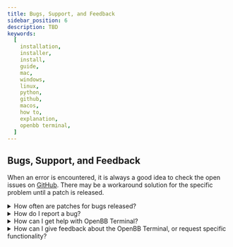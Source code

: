 ```yaml
---
title: Bugs, Support, and Feedback
sidebar_position: 6
description: TBD
keywords:
  [
    installation,
    installer,
    install,
    guide,
    mac,
    windows,
    linux,
    python,
    github,
    macos,
    how to,
    explanation,
    openbb terminal,
  ]
---
```


## Bugs, Support, and Feedback

When an error is encountered, it is always a good idea to check the open issues on [GitHub](https://github.com/OpenBB-finance/OpenBBTerminal/issues). There may be a workaround solution for the specific problem until a patch is released.

<details><summary>How often are patches for bugs released?</summary>

The installer versions are packaged approximately every two-weeks. Those working with a cloned GitHub version can checkout the Develop branch to get the latest fixes and releases before they are pushed to the main branch.

```console
git checkout develop
```

</details>

<details><summary>How do I report a bug?</summary>

First, search the open issues for another report. If one already exists, attach any relevant information and screenshots as a comment. If one does not exist, start one with this [link](https://github.com/OpenBB-finance/OpenBBTerminal/issues/new?assignees=&labels=type%3Abug&template=bug_report.md&title=%5BBug%5D)

</details>

<details><summary>How can I get help with OpenBB Terminal?</summary>

You can get help with OpenBB Terminal by joining our [Discord server](https://openbb.co/discord) or contact us in our support form [here](https://openbb.co/support).

</details>

<details><summary>How can I give feedback about the OpenBB Terminal, or request specific functionality?</summary>

Being an open source platform that wishes to tailor to the needs of any type of investor, we highly encourage anyone to share with us their experience and/or how we can further improve the OpenBB Terminal. This can be anything from a very small bug, a new feature, or the implementation of a highly advanced Machine Learning model.

You are able to directly send us information about a bug or a question/suggestion from inside the terminal by using the `support` command which is available everywhere in the terminal. Here you can select which command you want to report a bug on, ask a question or make a suggestion. After entering `support`, when you press `ENTER` (⏎), you are taken to the Support form which is automatically filled with your input. You are only required to include the type (e.g. bug, suggestion or question) and message in the form, although this can also be set directly from inside the terminal (see `support -h`).

Alternatively, you can contact us via the following routes:

- If you notice that a feature is missing inside the terminal, please fill in the [Request a Feature](https://openbb.co/request-a-feature) form.
- If you wish to report a bug, have a question/suggestion or anything else, please fill in the [Support](https://openbb.co/support) form.
- If you wish to speak to us directly, please contact us on [Discord](https://openbb.co/discord).

</details>
